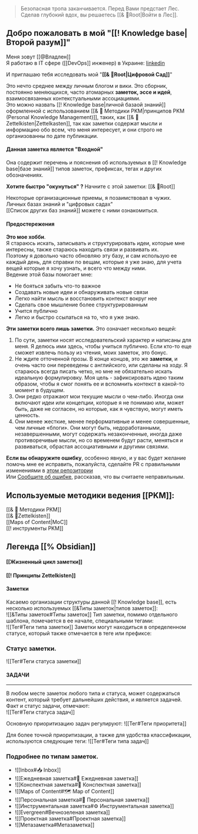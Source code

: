 > Безопасная тропа заканчивается. 
   Перед Вами предстает Лес.
   Сделав глубокий вдох, вы решаетесь [[& 🌲️Root|Войти в Лес]].

## Добро пожаловать в мой "[[! Knowledge base|Второй разум]]"
Меня зовут [[@Владлен]]  
Я работаю в IT сфере ([[DevOps]] инженер) в Украине: [linkedin](https://www.linkedin.com/in/%D0%B2%D0%BB%D0%B0%D0%B4%D0%BB%D0%B5%D0%BD-%D1%87%D0%B5%D1%80%D0%B2%D0%B0%D0%BD%D1%91%D0%B2-841852221/)

И приглашаю тебя исследовать мой "**[[& 🌲️Root|Цифровой Сад]]**" 

Это нечто среднее между личным блогом и вики. Это сборник, постоянно меняющихся, часто атомарных **заметок, эссе и идей**, взаимосвязанных контекстуальными ассоциациями.   
Это можно назвать [[! Knowledge base|личной базаой знаний]] оформленной с использованием [[& 🌱️ Методики PKM|принципов PKM (Personal Knowledge Management)]], таких, как [[& 🌲️Zettelkisten|Zettelkasten]], так как заметки содержат мысли и информацию обо всем, что меня интересует, и они строго не организованны по дате публикации.  

#### Данная заметка является "Входной"
Она содержит перечень и пояснения об используемых в [[! Knowledge base|базе знаний]] типов заметок, префиксах, тегах и других обозначениях.

**Хотите быстро "окунуться" ?** 
Начните с этой заметки: [[& 🌲️Root]]  

Некоторые организационные приемы, я позаимствовал в чужих.
Личных базах знаний и "цифровых садах"  
[[Список других баз знаний]] можете с ними ознакомиться.  

#### Предостережения

**Это мое хобби**.   
Я стараюсь искать, записывать и структурировать идеи, которые мне интересны, также стараюсь находить связи и развивать их.   
Поэтому я довольно часто обновляю эту базу, и сам использую ее каждый день, для справки по вещам, которые я уже знаю, для учета вещей которые я хочу узнать, и всего что между ними.  
 Ведение этой базы помогает мне:
- Не бояться забыть что-то важное
- Создавать новые идеи и обнаруживать новые связи
- Легко найти мысль и восстановить контекст вокруг нее
- Сделать свое мышление более структурированным
- Учится публично
- Легко и быстро ссылаться на то, что я уже знаю. 

**Эти заметки всего лишь заметки.** Это означает несколько вещей:
1. По сути, заметки носят исследовательский характер и написаны для меня. Я делюсь ими здесь, чтобы учиться публично. Если кто-то еще сможет извлечь пользу из чтения, моих заметок, это бонус.
2. Не ждите отточенной прозы. В конце концов, это же **заметки**, и очень часто они переведены с английского, или сделаны на ходу. Я стараюсь всегда писать четко, но мне не обязательно искать идеальную формулировку. Моя цель - зафиксировать идею таким образом, чтобы я смог понять ее и вспомнить контекст в какой-то момент в будущем.
3. Они редко отражают мои текущие мысли о чем-либо. Иногда они включают идеи или концепции, которые я не понимаю или, может быть, даже не согласен, но которые, как я чувствую, могут иметь ценность.
4. Они менее жесткие, менее перформативные и менее совершенные, чем личные «блоги». Они могут быть, недоработанными, незавершенными, могут содержать незаконченные, иногда даже противоречивые мысли, но со временем будут расти, меняться и развиваться, обрастая ассоциативными и другими связями.

**Если вы обнаружите ошибку**, особенно явную, и у вас будет желание помочь мне ее исправить, пожалуйста, сделайте PR с правильными изменениями в [этом репозитории](https://github.com/SmartSceptic/Brain_Public)  
Или [Сообщите об ошибке](https://github.com/SmartSceptic/Brain_Public/issues), рассказав, что вы считаете неправильным.  

## Используемые методики ведения [[PKM]]:  
[[& 🌱️ Методики PKM]]  
	[[& 🌲️Zettelkisten]]  
	[[Maps of Content|MoC]]  
[[! инструменты PKM]]  

## Легенда  [[% Obsidian]]  

#### [[Жизненный цикл заметки]]   

#### [[! Принципы Zettelkisten]]   

#### Заметки  
Касаемо организации структуры данной [[! Knowledge base]], есть несколько используемых [[&Типы заметок|типов заметок]]:  
![[&Типы заметок#Типы заметок]]
Тип заметки, помимо отдельного шаблона, помечается в ее начале, специальными тегами:  
![[Тег#Теги типа заметки]]
Заметки могут находиться в определенном статусе, который также отмечается в теге или префиксе:  
### Статус заметки.  
![[Тег#Теги статуса заметки]] 


#### ЗАДАЧИ
-----------------------------------------------------------
В любом месте заметок любого типа и статуса, может содержаться контент, который требует дальнейших действия, и является задачей.   
Факт и статус задачи, отмечают:  
![[Тег#Теги статуса задач]]    

Основную приоритизацию задач регулируют:
![[Тег#Теги приоритета]]

Для более точной приоритизации, а также для удобства классификации, используются следующие теги:
![[Тег#Теги типа задач]]

### Подробнее по типам заметок.
* ![[Inbox#📥️ Inbox]] 
* ![[Ежедневная заметка#📅 Ежедневная заметка]] 
* ![[Конспектная заметка#📝 Конспектная заметка]] 
* ![[Maps of Content#🗺️ Map of Content]] 
* ![[Персональная заметка#👥️ Персональная заметка]]
* ![[Инструментальная заметка#⚙ Инструментальная заметка]]  
* ![[Evergreen#Вечнозеленая заметка]]
* ![[Проектная заметка#Проектная заметка]]
* ![[Метазаметка#Метазаметка]]